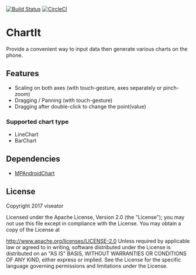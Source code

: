 [![Build Status](https://www.bitrise.io/app/792c646196cc6445/status.svg?token=16VcJ7baDc2sqAfcghdb5A&branch=master)](https://www.bitrise.io/app/792c646196cc6445) [![CircleCI](https://circleci.com/gh/viseator/ChartIt.svg?style=svg)](https://circleci.com/gh/viseator/ChartIt)
# ChartIt

Provide a convenient way to input data then generate various charts on the phone.

## Features

* Scaling on both axes (with touch-gesture, axes separately or pinch-zoom)
* Dragging / Panning (with touch-gesture)
* Dragging after double-click to change the point(value)

### Supported chart type

* LineChart
* BarChart

## Dependencies

* [MPAndroidChart](https://github.com/PhilJay/MPAndroidChart)

## License

Copyright 2017 viseator

Licensed under the Apache License, Version 2.0 (the "License"); you may not use this file except in compliance with the License. You may obtain a copy of the License at

http://www.apache.org/licenses/LICENSE-2.0
Unless required by applicable law or agreed to in writing, software distributed under the License is distributed on an "AS IS" BASIS, WITHOUT WARRANTIES OR CONDITIONS OF ANY KIND, either express or implied. See the License for the specific language governing permissions and limitations under the License.
